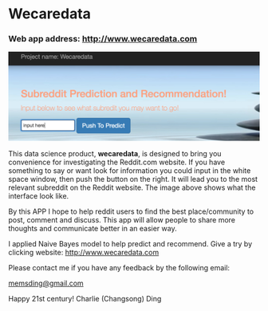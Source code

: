 # Wecaredata

### Web app address: http://www.wecaredata.com
![alt text](https://github.com/cdingding/Wecare/blob/master/statics-11-2016/app_front.png "Wecaredata APP Interface")

This data science product, **wecaredata**, is designed to bring you convenience for investigating the Reddit.com website. If you have something to say or want look for information you could input in the white space window, then push the button on the right. It will lead you to the most relevant subreddit on the Reddit website. The image above shows what the interface look like.

By this APP I hope to help reddit users to find the best place/community to post, comment and discuss. This app will allow people to share more thoughts and communicate better in an easier way.

I applied Naive Bayes model to help predict and recommend. Give a try by clicking website: http://www.wecaredata.com

Please contact me if you have any feedback by the following email:

memsding@gmail.com

Happy 21st century! 
Charlie (Changsong) Ding
